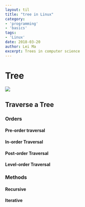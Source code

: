 ```yaml
---
layout: til
title: "tree in Linux"
category:
- 'programming'
- 'basics'
tags:
- 'Linux'
date: 2018-03-20
author: Lei Ma
excerpt: Trees in computer science
---
```


# Tree

![](../assets/programming/trees.md.svg)


## Traverse a Tree

### Orders

#### Pre-order traversal

#### In-order Traversal

#### Post-order Traversal

#### Level-order Traversal

### Methods

#### Recursive

#### Iterative
